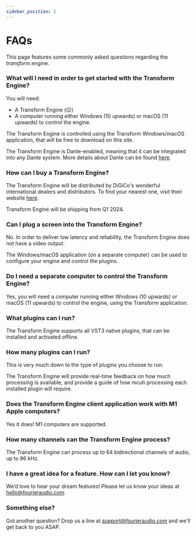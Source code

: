 ```yaml
---
sidebar_position: 2
---
```


# FAQs

This page features some commonly asked questions regarding the *transform*.engine.

### What will I need in order to get started with the Transform Engine?

You will need:
* A Transform Engine (:wink:)
* A computer running either Windows (10 upwards) or macOS (11 upwards) to control the engine.

The Transform Engine is controlled using the Transform Windows/macOS application, that will be free to download on this site.

The Transform Engine is Dante-enabled, meaning that it can be integrated into any Dante system. More details about Dante can be found [here](https://www.audinate.com/video-series-getting-started-with-dante-audio-networking-training).

### How can I buy a Transform Engine?

The Transform Engine will be distributed by DiGiCo's wonderful international dealers and distributors. To find your nearest one, visit their website [here](https://digico.biz/digico-contacts/).

Transform Engine will be shipping from Q1 2024.

### Can I plug a screen into the Transform Engine?

No. In order to deliver low latency and reliability, the Transform Engine does not have a video output.

The Windows/macOS application (on a separate computer) can be used to configure your engine and control the plugins.

### Do I need a separate computer to control the Transform Engine?

Yes, you will need a computer running either Windows (10 upwards) or macOS (11 upwards) to control the engine, using the Transform application.

### What plugins can I run?

The Transform Engine supports all VST3 native plugins, that can be installed and activated offline.

### How many plugins can I run?

This is very much down to the type of plugins you choose to run.

The Transform Engine will provide real-time feedback on how much processing is available, and provide a guide of how mcuh processing each installed plugin will require.

### Does the Transform Engine client application work with M1 Apple computers?

Yes it does! M1 computers are supported.

### How many channels can the Transform Engine process?

The Transform Engine can process up to 64 bidirectional channels of audio, up to 96 kHz.

### I have a great idea for a feature. How can I let you know?

We’d love to hear your dream features! Please let us know your ideas at [hello@fourieraudio.com](mailto:hello@fourieraudio.com).

### Something else?

Got another question? Drop us a line at [support@fourieraudio.com](mailto:support@fourieraudio.com) and we'll get back to you ASAP.

